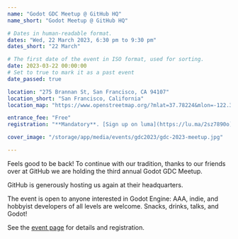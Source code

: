 ```yaml
---
name: "Godot GDC Meetup @ GitHub HQ"
name_short: "Godot Meetup @ GitHub HQ"

# Dates in human-readable format.
dates: "Wed, 22 March 2023, 6:30 pm to 9:30 pm"
dates_short: "22 March"

# The first date of the event in ISO format, used for sorting.
date: 2023-03-22 00:00:00
# Set to true to mark it as a past event
date_passed: true

location: "275 Brannan St, San Francisco, CA 94107"
location_short: "San Francisco, California"
location_map: "https://www.openstreetmap.org/?mlat=37.78224&mlon=-122.39137#map=19/37.78219/-122.39143&layers=N"

entrance_fee: "Free"
registration: "**Mandatory**. [Sign up on luma](https://lu.ma/2sz7890o)."

cover_image: "/storage/app/media/events/gdc2023/gdc-2023-meetup.jpg"

---
```


<p>
	Feels good to be back! To continue with our tradition, thanks to our friends over at GitHub we are
	holding the third annual Godot GDC Meetup.
</p>

<p>GitHub is generously hosting us again at their headquarters.</p>

<p>
	The event is open to anyone interested in Godot Engine: AAA, indie, and hobbyist developers of all
	levels are welcome. Snacks, drinks, talks, and Godot!
</p>

<p>See the <a href="https://lu.ma/2sz7890o">event page</a> for details and registration.</p>
